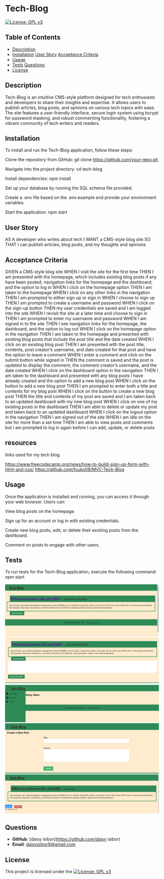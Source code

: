 # Tech-Blog
[![License: GPL v3](https://img.shields.io/badge/License-GPLv3-purple.svg)](https://www.gnu.org/licenses/gpl-3.0)


## Table of Contents
- [Description](#description)
- [Installation](#Installation)
  [User Story](#user-story)
  [Acceptance Criteria](#acceptance-criteria)
- [Usage](#Usage)
- [Tests](#Tests)
  [Questions](#questions)
- [License](#license)

## Description

Tech-Blog is an intuitive CMS-style platform designed for tech enthusiasts and developers to share their insights and expertise. It allows users to publish articles, blog posts, and opinions on various tech topics with ease. The site features a user-friendly interface, secure login system using bcrypt for password masking, and robust commenting functionality, fostering a vibrant community of tech writers and readers.

## Installation

To install and run the Tech-Blog application, follow these steps:

Clone the repository from GitHub: git clone https://github.com/your-repo.git

Navigate into the project directory: cd tech-blog

Install dependencies: npm install

Set up your database by running the SQL schema file provided.

Create a .env file based on the .env.example and provide your environment variables.

Start the application: npm start

## User Story


AS A developer who writes about tech
I WANT a CMS-style blog site
SO THAT I can publish articles, blog posts, and my thoughts and opinions


## Acceptance Criteria

GIVEN a CMS-style blog site
WHEN I visit the site for the first time
THEN I am presented with the homepage, which includes existing blog posts if any have been posted; navigation links for the homepage and the dashboard; and the option to log in
WHEN I click on the homepage option
THEN I am taken to the homepage
WHEN I click on any other links in the navigation
THEN I am prompted to either sign up or sign in
WHEN I choose to sign up
THEN I am prompted to create a username and password
WHEN I click on the sign-up button
THEN my user credentials are saved and I am logged into the site
WHEN I revisit the site at a later time and choose to sign in
THEN I am prompted to enter my username and password
WHEN I am signed in to the site
THEN I see navigation links for the homepage, the dashboard, and the option to log out
WHEN I click on the homepage option in the navigation
THEN I am taken to the homepage and presented with existing blog posts that include the post title and the date created
WHEN I click on an existing blog post
THEN I am presented with the post title, contents, post creator’s username, and date created for that post and have the option to leave a comment
WHEN I enter a comment and click on the submit button while signed in
THEN the comment is saved and the post is updated to display the comment, the comment creator’s username, and the date created
WHEN I click on the dashboard option in the navigation
THEN I am taken to the dashboard and presented with any blog posts I have already created and the option to add a new blog post
WHEN I click on the button to add a new blog post
THEN I am prompted to enter both a title and contents for my blog post
WHEN I click on the button to create a new blog post
THEN the title and contents of my post are saved and I am taken back to an updated dashboard with my new blog post
WHEN I click on one of my existing posts in the dashboard
THEN I am able to delete or update my post and taken back to an updated dashboard
WHEN I click on the logout option in the navigation
THEN I am signed out of the site
WHEN I am idle on the site for more than a set time
THEN I am able to view posts and comments but I am prompted to log in again before I can add, update, or delete posts

## resources 
 links used for my tech blog 

https://www.freecodecamp.org/news/how-to-build-sign-up-form-with-html-and-css/
https://github.com/fuuko08/MVC-Tech-Blog


## Usage
Once the application is installed and running, you can access it through your web browser. Users can:

View blog posts on the homepage.

Sign up for an account or log in with existing credentials.

Create new blog posts, edit, or delete their existing posts from the dashboard.

Comment on posts to engage with other users.


## Tests
To run tests for the Tech-Blog application, execute the following command:
npm start

![alt text](public/images/homepage.png)
![alt text](public/images/post-commentform.png)
![alt text](<public/images/profile page.png>)
![alt text](public/images/new-post-page.png)
![alt text](public/images/singlepost.png)



## Questions

- **GitHub**: [daisy isibor](https://github.com/daisy isibor)
- **Email**: daisyisibor9@gmail.com


## License
This project is licensed under the [![License: GPL v3](https://img.shields.io/badge/License-GPLv3-purple.svg)](https://www.gnu.org/licenses/gpl-3.0)


